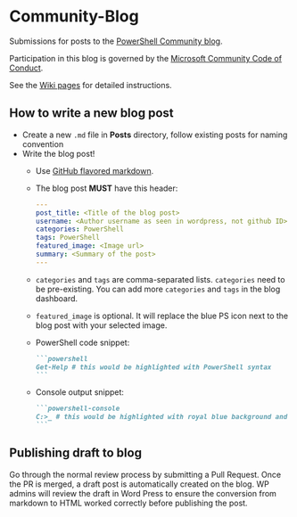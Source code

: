 # Community-Blog

Submissions for posts to the
[PowerShell Community blog](https://devblogs.microsoft.com/powershell-community).

Participation in this blog is governed by the
[Microsoft Community Code of Conduct](https://answers.microsoft.com/page/codeofconduct).

See the [Wiki pages](https://github.com/PowerShell/Community-Blog/wiki) for detailed instructions.

## How to write a new blog post

- Create a new `.md` file in **Posts** directory, follow existing posts for naming convention
- Write the blog post!
  - Use [GitHub flavored markdown](https://github.com/adam-p/markdown-here/wiki/Markdown-Cheatsheet).
  - The blog post **MUST** have this header:

    ```yaml
    ---
    post_title: <Title of the blog post>
    username: <Author username as seen in wordpress, not github ID>
    categories: PowerShell
    tags: PowerShell
    featured_image: <Image url>
    summary: <Summary of the post>
    ---
    ```

  - `categories` and `tags` are comma-separated lists. `categories` need to be pre-existing. You can
    add more `categories` and `tags` in the blog dashboard.
  - `featured_image` is optional. It will replace the blue PS icon next to the blog post with your
    selected image.

  - PowerShell code snippet:

    ~~~markdown
    ```powershell
    Get-Help # this would be highlighted with PowerShell syntax
    ```
    ~~~

  - Console output snippet:

    ~~~markdown
    ```powershell-console
    C:>_ # this would be highlighted with royal blue background and white foreground.
    ```
    ~~~

## Publishing draft to blog

Go through the normal review process by submitting a Pull Request. Once the PR is merged, a draft
post is automatically created on the blog. WP admins will review the draft in Word Press to ensure
the conversion from markdown to HTML worked correctly before publishing the post.
